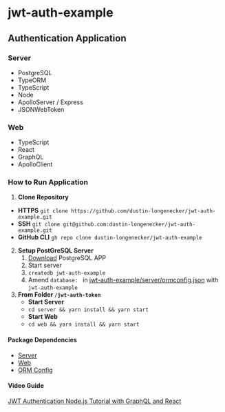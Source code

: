 # jwt-auth-example
## Authentication Application
### Server
- PostgreSQL
- TypeORM
- TypeScript
- Node
- ApolloServer / Express
- JSONWebToken
### Web
- TypeScript
- React
- GraphQL
- ApolloClient

### How to Run Application
1. **Clone Repository**
- **HTTPS** `git clone https://github.com/dustin-longenecker/jwt-auth-example.git`
- **SSH** `git clone git@github.com:dustin-longenecker/jwt-auth-example.git`
- **GitHub CLI** `gh repo clone dustin-longenecker/jwt-auth-example`
2. **Setup PostGreSQL Server**
   1. [Download](https://postgresapp.com/downloads.html) PostgreSQL APP
   2. Start server
   3. `createdb jwt-auth-example`
   4. Amend `database: ` in [jwt-auth-example/server/ormconfig.json](server/ormconfig.json) with `jwt-auth-example`
3. **From Folder `/jwt-auth-token`**
   - **Start Server**
   - `cd server && yarn install && yarn start`
   - **Start Web**
   - `cd web && yarn install && yarn start`

#### Package Dependencies
- [Server](server/package.json)
- [Web](web/package.json)
- [ORM Config](server/ormconfig.json)


   
#### Video Guide
[JWT Authentication Node.js Tutorial with GraphQL and React](https://www.youtube.com/watch?v=25GS0MLT8JU)